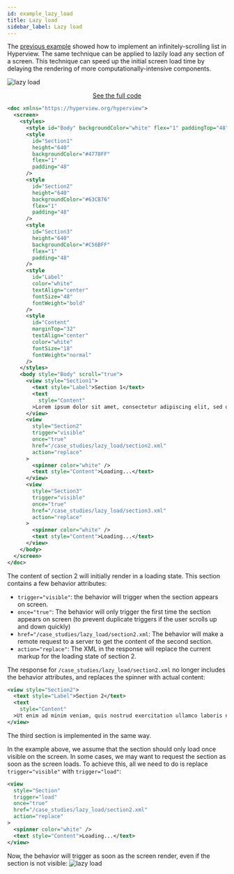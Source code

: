 ```yaml
---
id: example_lazy_load
title: Lazy load
sidebar_label: Lazy load
---
```


The [previous example](/docs/example_infinite_scroll) showed how to implement an infinitely-scrolling list in Hyperview. The same technique can be applied to lazily load any section of a screen. This technique can speed up the initial screen load time by delaying the rendering of more computationally-intensive components.

![lazy load](/img/example_lazy_load1.gif)

<div style="text-align:center;margin-bottom:1em;">
  <a class="button" href="https://github.com/Instawork/hyperview/tree/master/demo/backend/advanced/case-studies/lazy-load">See the full code</a>
</div>

```xml
<doc xmlns="https://hyperview.org/hyperview">
  <screen>
    <styles>
      <style id="Body" backgroundColor="white" flex="1" paddingTop="48" />
      <style
        id="Section1"
        height="640"
        backgroundColor="#4778FF"
        flex="1"
        padding="48"
      />
      <style
        id="Section2"
        height="640"
        backgroundColor="#63CB76"
        flex="1"
        padding="48"
      />
      <style
        id="Section3"
        height="640"
        backgroundColor="#C56BFF"
        flex="1"
        padding="48"
      />
      <style
        id="Label"
        color="white"
        textAlign="center"
        fontSize="48"
        fontWeight="bold"
      />
      <style
        id="Content"
        marginTop="32"
        textAlign="center"
        color="white"
        fontSize="18"
        fontWeight="normal"
      />
    </styles>
    <body style="Body" scroll="true">
      <view style="Section1">
        <text style="Label">Section 1</text>
        <text
          style="Content"
        >Lorem ipsum dolor sit amet, consectetur adipiscing elit, sed do eiusmod tempor incididunt ut labore et dolore magna aliqua.</text>
      </view>
      <view
        style="Section2"
        trigger="visible"
        once="true"
        href="/case_studies/lazy_load/section2.xml"
        action="replace"
      >
        <spinner color="white" />
        <text style="Content">Loading...</text>
      </view>
      <view
        style="Section3"
        trigger="visible"
        once="true"
        href="/case_studies/lazy_load/section3.xml"
        action="replace"
      >
        <spinner color="white" />
        <text style="Content">Loading...</text>
      </view>
    </body>
  </screen>
</doc>
```

The content of section 2 will initially render in a loading state. This section contains a few behavior attributes:

- `trigger="visible"`: the behavior will trigger when the section appears on screen.
- `once="true"`: The behavior will only trigger the first time the section appears on screen (to prevent duplicate triggers if the user scrolls up and down quickly)
- `href="/case_studies/lazy_load/section2.xml`: The behavior will make a remote request to a server to get the content of the second section.
- `action="replace"`: The XML in the response will replace the current markup for the loading state of section 2.

The response for `/case_studies/lazy_load/section2.xml` no longer includes the behavior attributes, and replaces the spinner with actual content:

```xml
<view style="Section2">
  <text style="Label">Section 2</text>
  <text
    style="Content"
  >Ut enim ad minim veniam, quis nostrud exercitation ullamco laboris nisi ut aliquip ex ea commodo consequat. Duis aute irure dolor in reprehenderit in voluptate velit esse cillum dolore eu fugiat nulla pariatur.</text>
</view>
```

The third section is implemented in the same way.

In the example above, we assume that the section should only load once visible on the screen. In some cases, we may want to request the section as soon as the screen loads. To achieve this, all we need to do is replace `trigger="visible"` with `trigger="load"`:

```xml
<view
  style="Section"
  trigger="load"
  once="true"
  href="/case_studies/lazy_load/section2.xml"
  action="replace"
>
  <spinner color="white" />
  <text style="Content">Loading...</text>
</view>
```

Now, the behavior will trigger as soon as the screen render, even if the section is not visible:
![lazy load](/img/example_lazy_load2.gif)
